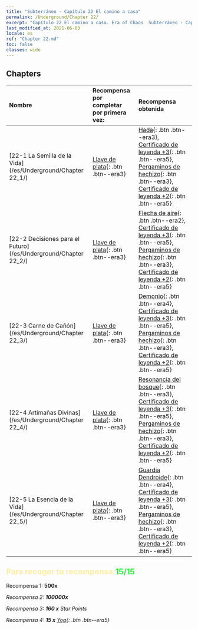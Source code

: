 ```yaml
---
title: "Subterráneo - Capítulo 22 El camino a casa"
permalink: /Underground/Chapter 22/
excerpt: "Capítulo 22 El camino a casa. Era of Chaos  Subterráneo - Capítulo 22. El camino a casa"
last_modified_at: 2021-06-03
locale: es
ref: "Chapter 22.md"
toc: false
classes: wide
---
```


## Chapters

  | Nombre |  Recompensa por completar por primera vez: | Recompensa obtenida |
  |:------------|:------------|:------------| 
  | [22-1 La Semilla de la Vida](/es/Underground/Chapter 22_1/) | [Llave de plata](/ItemsES/con_693/){: .btn .btn--era3} | [Hada](/ItemsES/unt_262/){: .btn .btn--era3}, [Certificado de leyenda +3](/ItemsES/mat_88/){: .btn .btn--era5}, [Pergaminos de hechizo](/ItemsES/con_694/){: .btn .btn--era3}, [Certificado de leyenda +2](/ItemsES/mat_81/){: .btn .btn--era5} |
  | [22-2 Decisiones para el Futuro](/es/Underground/Chapter 22_2/) | [Llave de plata](/ItemsES/con_693/){: .btn .btn--era3} | [Flecha de aire](/ItemsES/her_449/){: .btn .btn--era2}, [Certificado de leyenda +3](/ItemsES/mat_88/){: .btn .btn--era5}, [Pergaminos de hechizo](/ItemsES/con_694/){: .btn .btn--era3}, [Certificado de leyenda +2](/ItemsES/mat_81/){: .btn .btn--era5} |
  | [22-3 Carne de Cañón](/es/Underground/Chapter 22_3/) | [Llave de plata](/ItemsES/con_693/){: .btn .btn--era3} | [Demonio](/ItemsES/unt_229/){: .btn .btn--era4}, [Certificado de leyenda +3](/ItemsES/mat_88/){: .btn .btn--era5}, [Pergaminos de hechizo](/ItemsES/con_694/){: .btn .btn--era3}, [Certificado de leyenda +2](/ItemsES/mat_81/){: .btn .btn--era5} |
  | [22-4 Artimañas Divinas](/es/Underground/Chapter 22_4/) | [Llave de plata](/ItemsES/con_693/){: .btn .btn--era3} | [Resonancia del bosque](/ItemsES/her_465/){: .btn .btn--era3}, [Certificado de leyenda +3](/ItemsES/mat_88/){: .btn .btn--era5}, [Pergaminos de hechizo](/ItemsES/con_694/){: .btn .btn--era3}, [Certificado de leyenda +2](/ItemsES/mat_81/){: .btn .btn--era5} |
  | [22-5 La Esencia de la Vida](/es/Underground/Chapter 22_5/) | [Llave de plata](/ItemsES/con_693/){: .btn .btn--era3} | [Guardia Dendroide](/ItemsES/unt_203/){: .btn .btn--era4}, [Certificado de leyenda +3](/ItemsES/mat_88/){: .btn .btn--era5}, [Pergaminos de hechizo](/ItemsES/con_694/){: .btn .btn--era3}, [Certificado de leyenda +2](/ItemsES/mat_81/){: .btn .btn--era5} |


## <span style="color: #ffeea0">Para recoger tu recompensa:</span><span style="color: #27f73a">15/15</span>

 Recompensa 1:  **500x** <i class="fas fa-gem"/>

 Recompensa 2:  **100000x** <i class="fas fa-coins"/>

 Recompensa 3: **160 x** Star Points

 Recompensa 4: **15 x** [Yog](/ItemsES/her_377/){: .btn .btn--era5}

